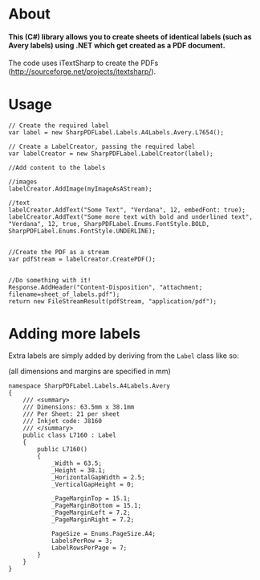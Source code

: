 About
=====

#### This (C#) library allows you to create sheets of identical labels (such as Avery labels) using .NET which get created as a PDF document.

The code uses iTextSharp to create the PDFs (http://sourceforge.net/projects/itextsharp/).

Usage
=====

	// Create the required label
	var label = new SharpPDFLabel.Labels.A4Labels.Avery.L7654();

	// Create a LabelCreator, passing the required label
	var labelCreator = new SharpPDFLabel.LabelCreator(label);

	//Add content to the labels

	//images
	labelCreator.AddImage(myImageAsAStream);

	//text
	labelCreator.AddText("Some Text", "Verdana", 12, embedFont: true);
	labelCreator.AddText("Some more text with bold and underlined text", "Verdana", 12, true, SharpPDFLabel.Enums.FontStyle.BOLD, SharpPDFLabel.Enums.FontStyle.UNDERLINE);


	//Create the PDF as a stream
	var pdfStream = labelCreator.CreatePDF();


	//Do something with it!
	Response.AddHeader("Content-Disposition", "attachment; filename=sheet_of_labels.pdf");
	return new FileStreamResult(pdfStream, "application/pdf");


Adding more labels
==================

Extra labels are simply added by deriving from the `Label` class like so:

(all dimensions and margins are specified in mm)

	namespace SharpPDFLabel.Labels.A4Labels.Avery
	{
		/// <summary>
		/// Dimensions: 63.5mm x 38.1mm 
		/// Per Sheet: 21 per sheet 
		/// Inkjet code: J8160
		/// </summary>
		public class L7160 : Label
		{
			public L7160()
			{
				_Width = 63.5;
				_Height = 38.1;
				_HorizontalGapWidth = 2.5;
				_VerticalGapHeight = 0;
				
				_PageMarginTop = 15.1;
				_PageMarginBottom = 15.1;
				_PageMarginLeft = 7.2;
				_PageMarginRight = 7.2;

				PageSize = Enums.PageSize.A4;
				LabelsPerRow = 3;
				LabelRowsPerPage = 7;
			}
		}
	}


